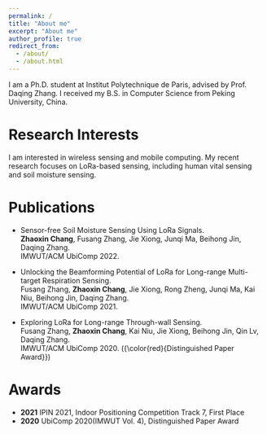 ```yaml
---
permalink: /
title: "About me"
excerpt: "About me"
author_profile: true
redirect_from: 
  - /about/
  - /about.html
---
```


I am a Ph.D. student at Institut Polytechnique de Paris, advised by Prof. Daqing Zhang. I received my B.S. in Computer Science from Peking University, China.


Research Interests
======
I am interested in wireless sensing and mobile computing. My recent research focuses on LoRa-based sensing, including human vital sensing and soil moisture sensing. 

Publications
======

- Sensor-free Soil Moisture Sensing Using LoRa Signals.\
  **Zhaoxin Chang**, Fusang Zhang, Jie Xiong, Junqi Ma, Beihong Jin, Daqing Zhang.\
  IMWUT/ACM UbiComp 2022.
  
- Unlocking the Beamforming Potential of LoRa for Long-range Multi-target Respiration Sensing.\
  Fusang Zhang, **Zhaoxin Chang**, Jie Xiong, Rong Zheng, Junqi Ma, Kai Niu, Beihong Jin, Daqing Zhang.\
  IMWUT/ACM UbiComp 2021.
  
- Exploring LoRa for Long-range Through-wall Sensing.\
  Fusang Zhang, **Zhaoxin Chang**, Kai Niu, Jie Xiong, Beihong Jin, Qin Lv, Daqing Zhang.\
  IMWUT/ACM UbiComp 2020. ({\color{red}{Distinguished Paper Award}})
  
Awards
======

- **2021** IPIN 2021, Indoor Positioning Competition Track 7, First Place
- **2020** UbiComp 2020(IMWUT Vol. 4), Distinguished Paper Award
